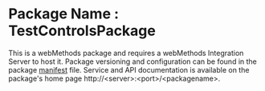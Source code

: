 # Package Name : TestControlsPackage
This is a webMethods package and requires a webMethods Integration Server to host it. Package versioning and configuration can be found in the package [manifest](./TestControlsPackage/manifest.v3) file. Service and API documentation is available on the package's home page http://&lt;server&gt;:&lt;port&gt;/&lt;packagename>.